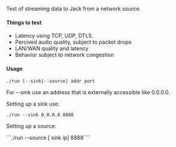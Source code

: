Test of streaming data to Jack from a network source.



#### Things to test
- Latency using TCP, UDP, DTLS.
- Percived audio quality, subject to packet drops
- LAN/WAN quality and latency
- Behavior subject to network congestion


#### Usage

`./run [--sink|--source] addr port`

For --sink use an address that is externally accessible like 0.0.0.0.

Setting up a sink use:

```./run --sink 0.0.0.0 8888```

Setting up a source:

```./run --source [ sink ip] 8888````